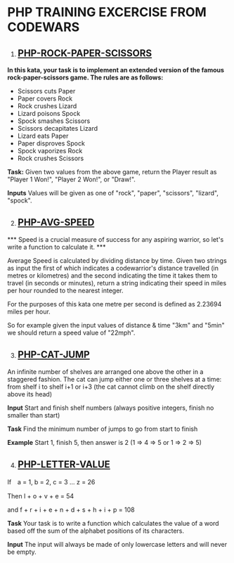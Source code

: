 # PHP TRAINING EXCERCISE FROM CODEWARS

1. ## [PHP-ROCK-PAPER-SCISSORS](php-rock-paper/index.php)

**In this kata, your task is to implement an extended version of the famous rock-paper-scissors game. The rules are as follows:**

- Scissors cuts Paper
- Paper covers Rock
- Rock crushes Lizard
- Lizard poisons Spock
- Spock smashes Scissors
- Scissors decapitates Lizard
- Lizard eats Paper
- Paper disproves Spock
- Spock vaporizes Rock
- Rock crushes Scissors

**Task:**
Given two values from the above game, return the Player result as "Player 1 Won!", "Player 2 Won!", or "Draw!".

**Inputs**
Values will be given as one of "rock", "paper", "scissors", "lizard", "spock".

2. ## [PHP-AVG-SPEED](php-avg-speed/index.php)

*** Speed is a crucial measure of success for any aspiring warrior, so let's write a function to calculate it. ***

Average Speed is calculated by dividing distance by time. Given two strings as input the first of which indicates a codewarrior's distance travelled (in metres or kilometres) and the second indicating the time it takes them to travel (in seconds or minutes), return a string indicating their speed in miles per hour rounded to the nearest integer.

For the purposes of this kata one metre per second is defined as 2.23694 miles per hour.

So for example given the input values of distance & time "3km" and "5min" we should return a speed value of "22mph".

3. ## [PHP-CAT-JUMP](php-cat-jump/index.php)

An infinite number of shelves are arranged one above the other in a staggered fashion.
The cat can jump either one or three shelves at a time: from shelf i to shelf i+1 or i+3 (the cat cannot climb on the shelf directly above its head)

**Input**
Start and finish shelf numbers (always positive integers, finish no smaller than start)

**Task**
Find the minimum number of jumps to go from start to finish

**Example**
Start 1, finish 5, then answer is 2 (1 => 4 => 5 or 1 => 2 => 5)

4. ## [PHP-LETTER-VALUE](php-letter-value/index.php)

If　a = 1, b = 2, c = 3 ... z = 26

Then l + o + v + e = 54

and f + r + i + e + n + d + s + h + i + p = 108

**Task**
Your task is to write a function which calculates the value of a word based off the sum of the alphabet positions of its characters.

**Input**
The input will always be made of only lowercase letters and will never be empty.

